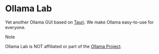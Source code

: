 # Ollama Lab

Yet another Ollama GUI based on [Tauri](https://tauri.app). We make Ollama easy-to-use for everyone.

> [!NOTE]
>
> Ollama Lab is NOT affiliated or part of the [Ollama Project](https://github.com/ollama/ollama).
